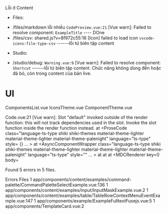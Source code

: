 Lỗi ở Content
* Files:
- /files/markdown lỗi nhiều `CodePreview.vue:21` [Vue warn]: Failed to resolve component: `ExampleTitle` ---- DOne
- /files/csv: shared.js?v=8f972c55:16 [Icon] failed to load icon `vscode-icons:file-type-csv` ------lỗi từ biên tập content
* Studio:
- /studio/debug: `Warning.vue:9` [Vue warn]: Failed to resolve component: `Shortcut` ------lỗi từ biên tập content. Chức năng không dùng đến hoặc đã bỏ, còn trong content của bản live.

# UI
ComponentsList.vue
IconsTheme.vue
ComponentTheme.vue

Code.vue:21 [Vue warn]: Slot "default" invoked outside of the render function: this will not track dependencies used in the slot. Invoke the slot function inside the render function instead. 
  at <ProseCode class="language-ts-type shiki shiki-themes material-theme-lighter material-theme-lighter material-theme-palenight" language="ts-type" style= {}  ... > 
  at <AsyncComponentWrapper class="language-ts-type shiki shiki-themes material-theme-lighter material-theme-lighter material-theme-palenight" language="ts-type" style=""  ... > 
  at <ProseP key="0" > 
  at <AsyncComponentWrapper key="0" > 
  at <MDCRenderer key=0 body= 

Found 5 errors in 5 files.


Errors  Files
     1  app/components/content/examples/command-palette/CommandPaletteSelectExample.vue:136
     1  app/components/content/examples/input/InputMaskExample.vue:2
     1  app/components/content/examples/table/TableRowContextMenuEventExample.vue:147
     1  app/components/example/ExampleFulltextFusejs.vue:5
     1  app/components/TemplateCard.vue:2